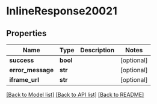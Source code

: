 # InlineResponse20021

## Properties
Name | Type | Description | Notes
------------ | ------------- | ------------- | -------------
**success** | **bool** |  | [optional] 
**error_message** | **str** |  | [optional] 
**iframe_url** | **str** |  | [optional] 

[[Back to Model list]](../README.md#documentation-for-models) [[Back to API list]](../README.md#documentation-for-api-endpoints) [[Back to README]](../README.md)

